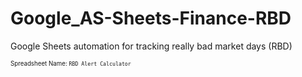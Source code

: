 # Google_AS-Sheets-Finance-RBD
Google Sheets automation for tracking really bad market days (RBD)

<sup><sub>Spreadsheet Name: `RBD Alert Calculator`</sup></sub>
